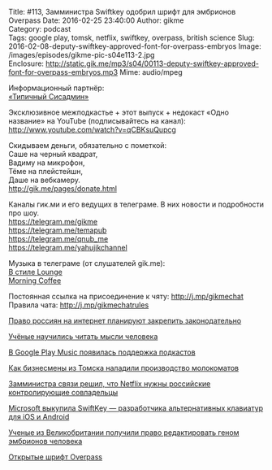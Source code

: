 Title: #113, Замминистра Swiftkey одобрил шрифт для эмбрионов Overpass
Date: 2016-02-25 23:40:00
Author: gikme  
Category: podcast  
Tags: google play, tomsk, netflix, swiftkey, overpass, british science
Slug: 2016-02-08-deputy-swiftkey-approved-font-for-overpass-embryos
Image: /images/episodes/gikme-pic-s04e113-2.jpg  
Enclosure: http://static.gik.me/mp3/s04/00113-deputy-swiftkey-approved-font-for-overpass-embryos.mp3
Mime: audio/mpeg


Информационный партнёр: <br>
[«Типичный Сисадмин»](https://vk.com/sysodmins)

Эксклюзивное межподкастье + этот выпуск + недокаст «Одно название» на YouTube (подписывайтесь на канал): <br>
<http://www.youtube.com/watch?v=qCBKsuQupcg>

Скидываем деньги, обязательно с пометкой: <br>
Саше на черный квадрат, <br>
Вадиму на микрофон, <br> 
Тёме на плейстейшн, <br>
Даше на вебкамеру. <br>
<http://gik.me/pages/donate.html>

Каналы гик.ми и его ведущих в телеграме. В них новости и подробности про шоу. <br>
<https://telegram.me/gikme> <br>
<https://telegram.me/temapub> <br>
<https://telegram.me/qnub_me> <br>
<https://telegram.me/yahujikchannel> <br>

Музыка в телеграме (от слушателей gik.me): <br>
[В стиле Lounge](https://telegram.me/in_lounge) <br>
[Morning Coffee](https://telegram.me/morningcoffeeproject) <br>

Постоянная ссылка на присоединение к чяту: <http://j.mp/gikmechat> <br>
Правила чата: <http://j.mp/gikmechatrules>

[Право россиян на интернет планируют закрепить законодательно](https://geektimes.ru/post/270366/)

[Учёные научились читать мысли человека](http://4pda.ru/2016/01/31/273229/)

[В Google Play Music появилась поддержка подкастов](http://4pda.ru/2016/02/04/274110/)

[Как бизнесмены из Томска наладили производство молокоматов](https://vc.ru/p/molokovend?from=rss)

[Замминистра связи решил, что Netflix нужны российские контролирующие совладельцы](https://m.roem.ru/03-02-2016/218382/netflix-80-interest/)

[Microsoft выкупила SwiftKey — разработчика альтернативных клавиатур для iOS и Android](https://vc.ru/n/micro-swift?from=rss)

[Ученые из Великобритании получили право редактировать геном эмбрионов человека](https://m.geektimes.ru/post/270352)

[Открытые шрифт Overpass](https://www.linux.org.ru/news/redhat/12308186)